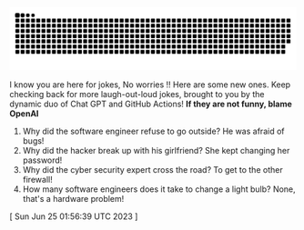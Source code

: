 <picture>
  <source media="(prefers-color-scheme: dark)" srcset="https://raw.githubusercontent.com/platane/platane/output/github-contribution-grid-snake-dark.svg">
  <source media="(prefers-color-scheme: light)" srcset="https://raw.githubusercontent.com/platane/platane/output/github-contribution-grid-snake.svg">
  <img alt="github contribution grid snake animation" src="https://raw.githubusercontent.com/platane/platane/output/github-contribution-grid-snake.svg">
</picture>


I know you are here for jokes, No worries !!
Here are some new ones. Keep checking back for more laugh-out-loud jokes, brought to you by the dynamic duo of Chat GPT and GitHub Actions! __If they are not funny, blame OpenAI__
 
1. Why did the software engineer refuse to go outside? He was afraid of bugs!
2. Why did the hacker break up with his girlfriend? She kept changing her password!
3. Why did the cyber security expert cross the road? To get to the other firewall!
4. How many software engineers does it take to change a light bulb? None, that's a hardware problem!
 
[ 
Sun Jun 25 01:56:39 UTC 2023
 ]
